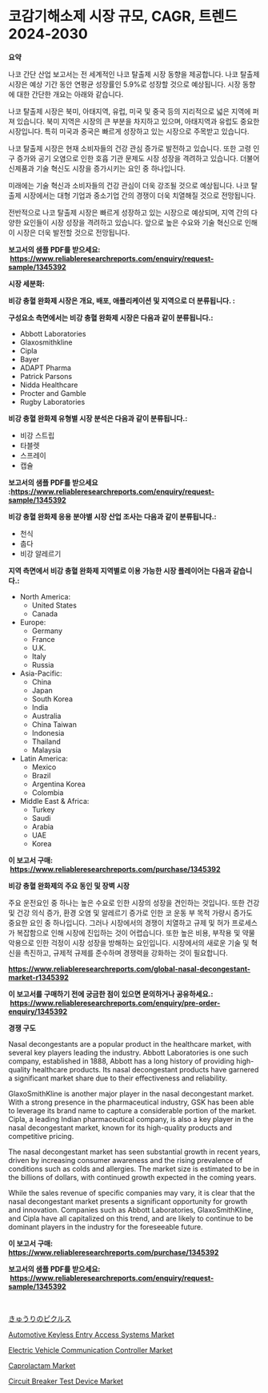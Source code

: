 <p><h1>코감기해소제 시장 규모, CAGR, 트렌드 2024-2030</h1></p><p><strong>요약</strong></p>
<p><p>나코 간단 산업 보고서는 전 세계적인 나코 탈출제 시장 동향을 제공합니다. 나코 탈출제 시장은 예상 기간 동안 연평균 성장률인 5.9%로 성장할 것으로 예상됩니다. 시장 동향에 대한 간단한 개요는 아래와 같습니다.</p><p>나코 탈출제 시장은 북미, 아태지역, 유럽, 미국 및 중국 등의 지리적으로 넓은 지역에 퍼져 있습니다. 북미 지역은 시장의 큰 부분을 차지하고 있으며, 아태지역과 유럽도 중요한 시장입니다. 특히 미국과 중국은 빠르게 성장하고 있는 시장으로 주목받고 있습니다.</p><p>나코 탈출제 시장은 현재 소비자들의 건강 관심 증가로 발전하고 있습니다. 또한 고령 인구 증가와 공기 오염으로 인한 호흡 기관 문제도 시장 성장을 격려하고 있습니다. 더불어 신제품과 기술 혁신도 시장을 증가시키는 요인 중 하나입니다.</p><p>미래에는 기술 혁신과 소비자들의 건강 관심이 더욱 강조될 것으로 예상됩니다. 나코 탈출제 시장에서는 대형 기업과 중소기업 간의 경쟁이 더욱 치열해질 것으로 전망됩니다.</p><p>전반적으로 나코 탈출제 시장은 빠르게 성장하고 있는 시장으로 예상되며, 지역 간의 다양한 요인들이 시장 성장을 격려하고 있습니다. 앞으로 높은 수요와 기술 혁신으로 인해 이 시장은 더욱 발전할 것으로 전망됩니다.</p></p>
<p><strong>보고서의 샘플 PDF를 받으세요: &nbsp;<a href="https://www.reliableresearchreports.com/enquiry/request-sample/1345392">https://www.reliableresearchreports.com/enquiry/request-sample/1345392</a></strong></p>
<p><strong>시장 세분화:</strong></p>
<p><strong> 비강 충혈 완화제 시장은 개요, 배포, 애플리케이션 및 지역으로 더 분류됩니다. :</strong></p>
<p><strong>구성요소 측면에서는 비강 충혈 완화제 시장은 다음과 같이 분류됩니다.:</strong></p>
<p><ul><li>Abbott Laboratories</li><li>Glaxosmithkline</li><li>Cipla</li><li>Bayer</li><li>ADAPT Pharma</li><li>Patrick Parsons</li><li>Nidda Healthcare</li><li>Procter and Gamble</li><li>Rugby Laboratories</li></ul></p>
<p><strong> 비강 충혈 완화제 유형별 시장 분석은 다음과 같이 분류됩니다.:</strong></p>
<p><ul><li>비강 스트립</li><li>타블렛</li><li>스프레이</li><li>캡슐</li></ul></p>
<p><strong>보고서의 샘플 PDF를 받으세요 :<a href="https://www.reliableresearchreports.com/enquiry/request-sample/1345392">https://www.reliableresearchreports.com/enquiry/request-sample/1345392</a></strong></p>
<p><strong> 비강 충혈 완화제 응용 분야별 시장 산업 조사는 다음과 같이 분류됩니다.:</strong></p>
<p><ul><li>천식</li><li>춥다</li><li>비강 알레르기</li></ul></p>
<p><strong>지역 측면에서 비강 충혈 완화제 지역별로 이용 가능한 시장 플레이어는 다음과 같습니다.:</strong></p>
<p><ul>
    <li>
        North America:
        <ul>
            <li>United States</li>
            <li>Canada</li>
        </ul>
    </li>
    <li>
        Europe:
        <ul>
            <li>Germany</li>
            <li>France</li>
            <li>U.K.</li>
            <li>Italy</li>
            <li>Russia</li>
        </ul>
    </li>
    <li>
        Asia-Pacific:
        <ul>
            <li>China</li>
            <li>Japan</li>
            <li>South Korea</li>
            <li>India</li>
            <li>Australia</li>
            <li>China Taiwan</li>
            <li>Indonesia</li>
            <li>Thailand</li>
            <li>Malaysia</li>
        </ul>
    </li>
    <li>
        Latin America:
        <ul>
            <li>Mexico</li>
            <li>Brazil</li>
            <li>Argentina Korea</li>
            <li>Colombia</li>
        </ul>
    </li>
    <li>
        Middle East & Africa:
        <ul>
            <li>Turkey</li>
            <li>Saudi</li>
            <li>Arabia</li>
            <li>UAE</li>
            <li>Korea</li>
        </ul>
    </li>
    </ul></p>
<p><strong>이 보고서 구매: &nbsp;<a href="https://www.reliableresearchreports.com/purchase/1345392">https://www.reliableresearchreports.com/purchase/1345392</a></strong></p>
<p><strong>비강 충혈 완화제의 주요 동인 및 장벽 시장</strong></p>
<p><p>주요 운전요인 중 하나는 높은 수요로 인한 시장의 성장을 견인하는 것입니다. 또한 건강 및 건강 의식 증가, 환경 오염 및 알레르기 증가로 인한 코 운동 부 목적 가량시 증가도 중요한 요인 중 하나입니다. 그러나 시장에서의 경쟁이 치열하고 규제 및 허가 프로세스가 복잡함으로 인해 시장에 진입하는 것이 어렵습니다. 또한 높은 비용, 부작용 및 약물 악용으로 인한 걱정이 시장 성장을 방해하는 요인입니다. 시장에서의 새로운 기술 및 혁신을 촉진하고, 규제적 규제를 준수하며 경쟁력을 강화하는 것이 필요합니다.</p></p>
<p><strong><a href="https://www.reliableresearchreports.com/global-nasal-decongestant-market-r1345392">https://www.reliableresearchreports.com/global-nasal-decongestant-market-r1345392</a></strong></p>
<p><strong>이 보고서를 구매하기 전에 궁금한 점이 있으면 문의하거나 공유하세요.: &nbsp;<a href="https://www.reliableresearchreports.com/enquiry/pre-order-enquiry/1345392">https://www.reliableresearchreports.com/enquiry/pre-order-enquiry/1345392</a></strong></p>
<p><strong>경쟁 구도</strong></p>
<p><p>Nasal decongestants are a popular product in the healthcare market, with several key players leading the industry. Abbott Laboratories is one such company, established in 1888, Abbott has a long history of providing high-quality healthcare products. Its nasal decongestant products have garnered a significant market share due to their effectiveness and reliability.</p><p>GlaxoSmithKline is another major player in the nasal decongestant market. With a strong presence in the pharmaceutical industry, GSK has been able to leverage its brand name to capture a considerable portion of the market. Cipla, a leading Indian pharmaceutical company, is also a key player in the nasal decongestant market, known for its high-quality products and competitive pricing.</p><p>The nasal decongestant market has seen substantial growth in recent years, driven by increasing consumer awareness and the rising prevalence of conditions such as colds and allergies. The market size is estimated to be in the billions of dollars, with continued growth expected in the coming years.</p><p>While the sales revenue of specific companies may vary, it is clear that the nasal decongestant market presents a significant opportunity for growth and innovation. Companies such as Abbott Laboratories, GlaxoSmithKline, and Cipla have all capitalized on this trend, and are likely to continue to be dominant players in the industry for the foreseeable future.</p></p>
<p><strong>이 보고서 구매: &nbsp; <a href="https://www.reliableresearchreports.com/purchase/1345392">https://www.reliableresearchreports.com/purchase/1345392</a></strong></p>
<p><strong>보고서의 샘플 PDF를 받으세요: &nbsp;<a href="https://www.reliableresearchreports.com/enquiry/request-sample/1345392">https://www.reliableresearchreports.com/enquiry/request-sample/1345392</a></strong><strong></strong></p>
<p>&nbsp;</p>
<p><p><a href="https://github.com/one-cool-chick/Market-Research-Report-List-1/blob/main/477935122090.md">きゅうりのピクルス</a></p><p><a href="https://www.linkedin.com/pulse/automotive-keyless-entry-access-systems-market-size-growing-jkwfe?trackingId=k%2BvZTPZ5DSPPQKSVFzCizQ%3D%3D">Automotive Keyless Entry Access Systems Market</a></p><p><a href="https://www.linkedin.com/pulse/electric-vehicle-communication-controller-market-size-fhhie?trackingId=d4FzzEQ3nTXt6rZ75EA%2BDA%3D%3D">Electric Vehicle Communication Controller Market</a></p><p><a href="https://thundering-castanet-c65.notion.site/Caprolactam-Market-Insights-Market-Players-and-Forecast-Till-2031-c3d8bdf7227646128a538130b0853a03">Caprolactam Market</a></p><p><a href="https://view.publitas.com/reportprime-1/circuit-breaker-test-device-market-insights-market-players-and-forecast-till-2031/">Circuit Breaker Test Device Market</a></p></p>